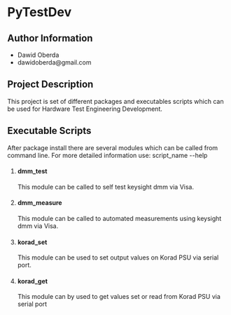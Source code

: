 <h1>PyTestDev</h1>

<h2>Author Information</h2>
<ul>
<li>Dawid Oberda</li>
<li>dawidoberda@gmail.com</li>
</ul>

<h2>Project Description</h2>

<div>This project is set of different packages and 
executables scripts which can be used for Hardware Test
Engineering Development. </div>

<h2>Executable Scripts</h2>
<div>After package install there are several modules which
can be called from command line. For more detailed information
use: script_name --help
</div>
<ol>
<li>
<h4>dmm_test</h4>
<div>This module can be called to self test keysight 
dmm via Visa.
</div>
</li>
<li>
<h4>dmm_measure</h4>
<div>
This module can be called to automated measurements 
using keysight dmm via Visa.
</div>
</li>
<li>
<h4>korad_set</h4>
<div>This module can be used to set output values
on Korad PSU via serial port. 
</div>
</li>
<li>
<h4>korad_get</h4>
<div>
This module can by used to get values set or read from Korad 
PSU via serial port
</div>
</li>
</ol>
